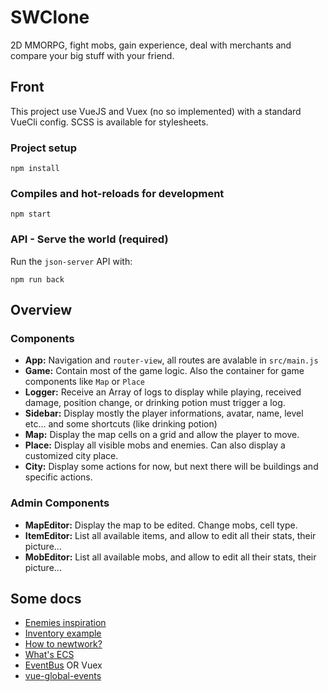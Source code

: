 # SWClone

2D MMORPG, fight mobs, gain experience, deal with merchants and compare your big
stuff with your friend.

## Front

This project use VueJS and Vuex (no so implemented) with a standard VueCli config.
SCSS is available for stylesheets.

### Project setup
```
npm install
```

### Compiles and hot-reloads for development
```
npm start
```

### API - Serve the world (required)

Run the `json-server` API with:

```
npm run back
```

## Overview

### Components

- **App:** Navigation and `router-view`, all routes are avalable in `src/main.js`
- **Game:** Contain most of the game logic. Also the container for game components like `Map` or `Place`
- **Logger:** Receive an Array of logs to display while playing, received damage, position change, or drinking potion must trigger a log.
- **Sidebar:** Display mostly the player informations, avatar, name, level etc… and some shortcuts (like drinking potion)
- **Map:** Display the map cells on a grid and allow the player to move.
- **Place:** Display all visible mobs and enemies. Can also display a customized city place.
- **City:** Display some actions for now, but next there will be buildings and specific actions.

### Admin Components

- **MapEditor:** Display the map to be edited. Change mobs, cell type.
- **ItemEditor:** List all available items, and allow to edit all their stats, their picture…
- **MobEditor:** List all available mobs, and allow to edit all their stats, their picture…

## Some docs

- [Enemies inspiration](http://nintendo.wikia.com/wiki/List_of_EarthBound_enemies)
- [Inventory example](https://codepen.io/MadLittleMods/pen/vmhLF)
- [How to newtwork?](http://www.plinkojs.com/about)
- [What's ECS](https://www.reddit.com/r/gamedev/comments/afmi3v/game_objects_creation_incode_or_json/edzxdel/)
- [EventBus](https://alligator.io/vuejs/global-event-bus/) OR Vuex
- [vue-global-events](https://github.com/shentao/vue-global-events)
